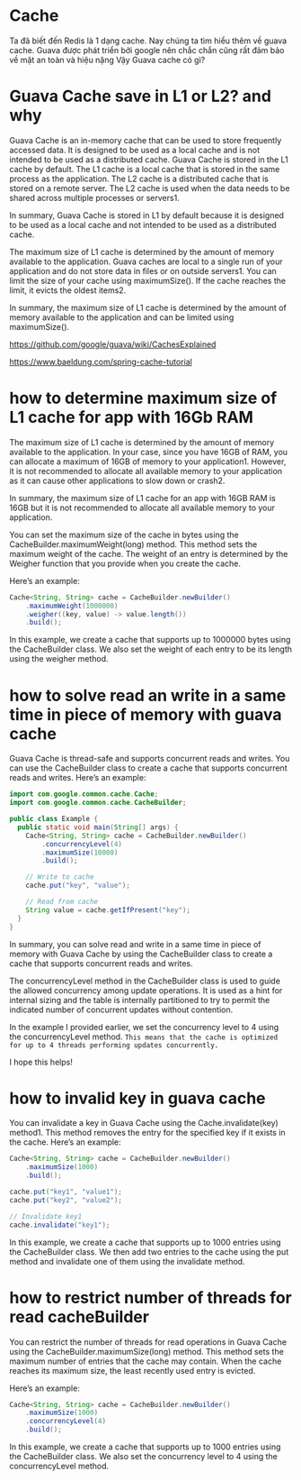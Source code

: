 # Cache

Ta đã biết đến Redis là 1 dạng cache. Nay chúng ta tìm hiểu thêm về guava cache. Guava được phát triển bởi google nên chắc chắn cũng rất đảm bảo về mặt an toàn và hiệu nặng
Vậy Guava cache có gì?


# Guava Cache save in L1 or L2? and why

Guava Cache is an in-memory cache that can be used to store frequently accessed data. It is designed to be used as a local cache and is not intended to be used as a distributed cache. Guava Cache is stored in the L1 cache by default. The L1 cache is a local cache that is stored in the same process as the application. The L2 cache is a distributed cache that is stored on a remote server. The L2 cache is used when the data needs to be shared across multiple processes or servers1.

In summary, Guava Cache is stored in L1 by default because it is designed to be used as a local cache and not intended to be used as a distributed cache.


The maximum size of L1 cache is determined by the amount of memory available to the application. Guava caches are local to a single run of your application and do not store data in files or on outside servers1. You can limit the size of your cache using maximumSize(). If the cache reaches the limit, it evicts the oldest items2.

In summary, the maximum size of L1 cache is determined by the amount of memory available to the application and can be limited using maximumSize().

https://github.com/google/guava/wiki/CachesExplained


https://www.baeldung.com/spring-cache-tutorial



# how to determine maximum size of L1 cache for app with 16Gb RAM

The maximum size of L1 cache is determined by the amount of memory available to the application. In your case, since you have 16GB of RAM, you can allocate a maximum of 16GB of memory to your application1. However, it is not recommended to allocate all available memory to your application as it can cause other applications to slow down or crash2.

In summary, the maximum size of L1 cache for an app with 16GB RAM is 16GB but it is not recommended to allocate all available memory to your application.


You can set the maximum size of the cache in bytes using the CacheBuilder.maximumWeight(long) method. This method sets the maximum weight of the cache. The weight of an entry is determined by the Weigher function that you provide when you create the cache.

Here’s an example:
```java
Cache<String, String> cache = CacheBuilder.newBuilder()
    .maximumWeight(1000000)
    .weigher((key, value) -> value.length())
    .build();
```
In this example, we create a cache that supports up to 1000000 bytes using the CacheBuilder class. We also set the weight of each entry to be its length using the weigher method.

# how to solve read an write in a same time in piece of memory with guava cache

Guava Cache is thread-safe and supports concurrent reads and writes. You can use the CacheBuilder class to create a cache that supports concurrent reads and writes. Here’s an example:

``` java
import com.google.common.cache.Cache;
import com.google.common.cache.CacheBuilder;

public class Example {
  public static void main(String[] args) {
    Cache<String, String> cache = CacheBuilder.newBuilder()
        .concurrencyLevel(4)
        .maximumSize(10000)
        .build();

    // Write to cache
    cache.put("key", "value");

    // Read from cache
    String value = cache.getIfPresent("key");
  }
}

```

In summary, you can solve read and write in a same time in piece of memory with Guava Cache by using the CacheBuilder class to create a cache that supports concurrent reads and writes.

The concurrencyLevel method in the CacheBuilder class is used to guide the allowed concurrency among update operations. It is used as a hint for internal sizing and the table is internally partitioned to try to permit the indicated number of concurrent updates without contention.

In the example I provided earlier, we set the concurrency level to 4 using the concurrencyLevel method. `This means that the cache is optimized for up to 4 threads performing updates concurrently.`

I hope this helps!


# how to invalid key in guava cache

You can invalidate a key in Guava Cache using the Cache.invalidate(key) method1. This method removes the entry for the specified key if it exists in the cache. Here’s an example:
```java
Cache<String, String> cache = CacheBuilder.newBuilder()
    .maximumSize(1000)
    .build();

cache.put("key1", "value1");
cache.put("key2", "value2");

// Invalidate key1
cache.invalidate("key1");
```
In this example, we create a cache that supports up to 1000 entries using the CacheBuilder class. We then add two entries to the cache using the put method and invalidate one of them using the invalidate method.

# how to restrict number of threads for read cacheBuilder

You can restrict the number of threads for read operations in Guava Cache using the CacheBuilder.maximumSize(long) method. This method sets the maximum number of entries that the cache may contain. When the cache reaches its maximum size, the least recently used entry is evicted.

Here’s an example:

```java
Cache<String, String> cache = CacheBuilder.newBuilder()
    .maximumSize(1000)
    .concurrencyLevel(4)
    .build();
```
In this example, we create a cache that supports up to 1000 entries using the CacheBuilder class. We also set the concurrency level to 4 using the concurrencyLevel method.






